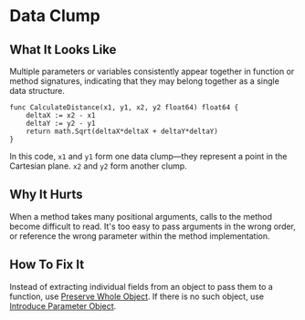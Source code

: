 # Data Clump

## What It Looks Like

Multiple parameters or variables consistently appear together in function or method signatures, indicating that they may belong together as a single data structure.

```
func CalculateDistance(x1, y1, x2, y2 float64) float64 {
	deltaX := x2 - x1
	deltaY := y2 - y1
	return math.Sqrt(deltaX*deltaX + deltaY*deltaY)
}
```

In this code, `x1` and `y1` form one data clump—they
represent a point in the Cartesian plane. `x2` and `y2` form
another clump.

## Why It Hurts

When a method takes many positional arguments, calls to the
method become difficult to read. It's too easy to pass
arguments in the wrong order, or reference the wrong parameter within the method implementation.

## How To Fix It

Instead of extracting individual fields from an object to pass them to a function, 
use [Preserve Whole Object](.././../refactorings/preserve-whole-object.md). If there is no such object, 
use [Introduce Parameter Object](.././../refactorings/introduce-parameter-object.md).

